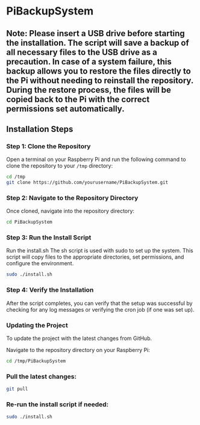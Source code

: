 # PiBackupSystem

## Note: Please insert a USB drive before starting the installation. The script will save a backup of all necessary files to the USB drive as a precaution. In case of a system failure, this backup allows you to restore the files directly to the Pi without needing to reinstall the repository. During the restore process, the files will be copied back to the Pi with the correct permissions set automatically. 

 


## Installation Steps

### Step 1: Clone the Repository

Open a terminal on your Raspberry Pi and run the following command to clone the repository to your `/tmp` directory:

```bash
cd /tmp
git clone https://github.com/yourusername/PiBackupSystem.git
```

### Step 2: Navigate to the Repository Directory
Once cloned, navigate into the repository directory:

```bash
cd PiBackupSystem
```


### Step 3: Run the Install Script

Run the install.sh The sh script is used with sudo to set up the system. This script will copy files to the appropriate directories, set permissions, and configure the environment.

```bash
sudo ./install.sh
```

### Step 4: Verify the Installation

After the script completes, you can verify that the setup was successful by checking for any log messages or verifying the cron job (if one was set up).


### Updating the Project

To update the project with the latest changes from GitHub.

Navigate to the repository directory on your Raspberry Pi:
```bash
cd /tmp/PiBackupSystem
```

### Pull the latest changes:
```bash
git pull
```

### Re-run the install script if needed:
```bash
sudo ./install.sh
```
